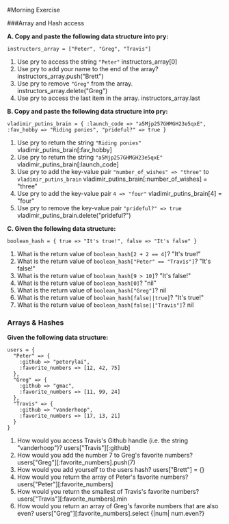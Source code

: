 #Morning Exercise

###Array and Hash access

**A. Copy and paste the following data structure into pry:**

`instructors_array = ["Peter", "Greg", "Travis"]`

1. Use pry to access the string `"Peter"` instructors_array[0]
2. Use pry to add your name to the end of the array? instructors_array.push("Brett")
3. Use pry to remove `"Greg"` from the array. instructors_array.delete("Greg")
4. Use pry to access the last item in the array.  instructors_array.last

**B. Copy and paste the following data structure into pry:**

`vladimir_putins_brain = { :launch_code => "a5Mjp257GHMGH23e5qxE", :fav_hobby => "Riding ponies", "prideful?" => true }`

1. Use pry to return the string `"Riding ponies"` vladimir_putins_brain[:fav_hobby]
2. Use pry to return the string `"a5Mjp257GHMGH23e5qxE"` vladimir_putins_brain[:launch_code]
3. Use pry to add the key-value pair `"number_of_wishes" => "three"` to `vladimir_putins_brain` vladimir_putins_brain[:number_of_wishes] = "three"
4. Use pry to add the key-value pair `4 => "four"` vladimir_putins_brain[4] = "four"
5. Use pry to remove the key-value pair `"prideful?" => true` vladimir_putins_brain.delete("prideful?")

**C. Given the following data structure:**

`boolean_hash = { true => "It's true!", false => "It's false" }`

1. What is the return value of `boolean_hash[2 + 2 == 4]`? "It's true!"
2. What is the return value of `boolean_hash["Peter" == "Travis"]`? "It's false!"
3. What is the return value of `boolean_hash[9 > 10]`? "It's false!"
4. What is the return value of `boolean_hash[0]`? "nil"
5. What is the return value of `boolean_hash["Greg"]`? nil
6. What is the return value of `boolean_hash[false||true]`? "It's true!"
6. What is the return value of `boolean_hash[false||"Travis"]`? nil

### Arrays & Hashes
**Given the following data structure:**

    users = {
      "Peter" => {
        :github => "peterylai",
        :favorite_numbers => [12, 42, 75]
      },
      "Greg" => {
        :github => "gmac",
        :favorite_numbers => [11, 99, 24]
      },
      "Travis" => {
        :github => "vanderhoop",
        :favorite_numbers => [17, 13, 21]
      }
    }

1. How would you access Travis's Github handle (i.e. the string "vanderhoop")? users["Travis"][:github]
2. How would you add the number 7 to Greg's favorite numbers? users["Greg"][:favorite_numbers].push(7)
3. How would you add yourself to the users hash? users["Brett"] = {}
4. How would you return the array of Peter's favorite numbers? users["Peter"][:favorite_numbers]
5. How would you return the smallest of Travis's favorite numbers? users["Travis"][:favorite_numbers].min
6. How would you return an array of Greg's favorite numbers that are also even? users["Greg"][:favorite_numbers].select {|num| num.even?}

